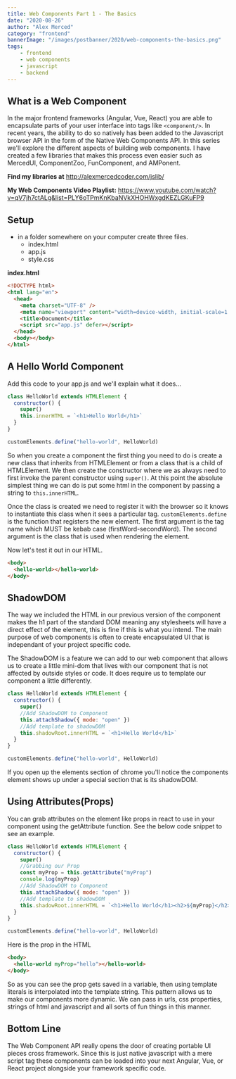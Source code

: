 ```yaml
---
title: Web Components Part 1 - The Basics
date: "2020-08-26"
author: "Alex Merced"
category: "frontend"
bannerImage: "/images/postbanner/2020/web-components-the-basics.png"
tags:
    - frontend
    - web components
    - javascript
    - backend
---
```


## What is a Web Component

In the major frontend frameworks (Angular, Vue, React) you are able to encapsulate parts of your user interface into tags like `<component/>`. In recent years, the ability to do so natively has been added to the Javascript browser API in the form of the Native Web Components API. In this series we'll explore the different aspects of building web components. I have created a few libraries that makes this process even easier such as MercedUI, ComponentZoo, FunComponent, and AMPonent.

**Find my libraries at** http://alexmercedcoder.com/jslib/

**My Web Components Video Playlist:** https://www.youtube.com/watch?v=qV7jh7ctALg&list=PLY6oTPmKnKbaNVkXHOHWxgdKEZLGKuFP9

## Setup

- in a folder somewhere on your computer create three files.
  - index.html
  - app.js
  - style.css

**index.html**

```html
<!DOCTYPE html>
<html lang="en">
  <head>
    <meta charset="UTF-8" />
    <meta name="viewport" content="width=device-width, initial-scale=1.0" />
    <title>Document</title>
    <script src="app.js" defer></script>
  </head>
  <body></body>
</html>
```

## A Hello World Component

Add this code to your app.js and we'll explain what it does...

```js
class HelloWorld extends HTMLElement {
  constructor() {
    super()
    this.innerHTML = `<h1>Hello World</h1>`
  }
}

customElements.define("hello-world", HelloWorld)
```

So when you create a component the first thing you need to do is create a new class that inherits from HTMLElement or from a class that is a child of HTMLElement. We then create the constructor where we as always need to first invoke the parent constructor using `super()`. At this point the absolute simplest thing we can do is put some html in the component by passing a string to `this.innerHTML`.

Once the class is created we need to register it with the browser so it knows to instantiate this class when it sees a particular tag. `customElements.define` is the function that registers the new element. The first argument is the tag name which MUST be kebab case (firstWord-secondWord). The second argument is the class that is used when rendering the element.

Now let's test it out in our HTML.

```html
<body>
  <hello-world></hello-world>
</body>
```

## ShadowDOM

The way we included the HTML in our previous version of the component makes the h1 part of the standard DOM meaning any stylesheets will have a direct effect of the element, this is fine if this is what you intend. The main purpose of web components is often to create encapsulated UI that is independant of your project specific code.

The ShadowDOM is a feature we can add to our web component that allows us to create a little mini-dom that lives with our component that is not affected by outside styles or code. It does require us to template our component a little differently.

```js
class HelloWorld extends HTMLElement {
  constructor() {
    super()
    //Add ShadowDOM to Component
    this.attachShadow({ mode: "open" })
    //Add template to shadowDOM
    this.shadowRoot.innerHTML = `<h1>Hello World</h1>`
  }
}

customElements.define("hello-world", HelloWorld)
```

If you open up the elements section of chrome you'll notice the components element shows up under a special section that is its shadowDOM.

## Using Attributes(Props)

You can grab attributes on the element like props in react to use in your component using the getAttribute function. See the below code snippet to see an example.

```js
class HelloWorld extends HTMLElement {
  constructor() {
    super()
    //Grabbing our Prop
    const myProp = this.getAttribute("myProp")
    console.log(myProp)
    //Add ShadowDOM to Component
    this.attachShadow({ mode: "open" })
    //Add template to shadowDOM
    this.shadowRoot.innerHTML = `<h1>Hello World</h1><h2>${myProp}</h2>`
  }
}

customElements.define("hello-world", HelloWorld)
```

Here is the prop in the HTML

```html
<body>
  <hello-world myProp="hello"></hello-world>
</body>
```

So as you can see the prop gets saved in a variable, then using template literals is interpolated into the template string. This pattern allows us to make our components more dynamic. We can pass in urls, css properties, strings of html and javascript and all sorts of fun things in this manner.

## Bottom Line

The Web Component API really opens the door of creating portable UI pieces cross framework. Since this is just native javascript with a mere script tag these components can be loaded into your next Angular, Vue, or React project alongside your framework specific code.
